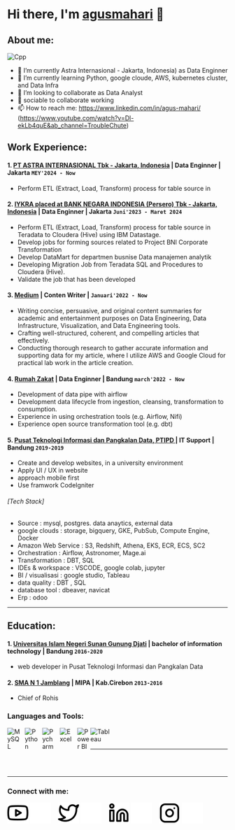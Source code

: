 # Hi there, I'm [agusmahari](https://agusmahari.github.io/) 👋
## About me:
![Cpp](https://img.shields.io/youtube/channel/subscribers/UCUcrvwPZVbuMF1Qxy4_9Veg?style=social)&nbsp;&nbsp;
- 🔭 I’m currently Astra Internasional - Jakarta, Indonesia) as Data Enginner
- 🌱 I’m currently learning Python, google cloude, AWS, kubernetes cluster,  and Data Infra
- 👯 I’m looking to collaborate as Data Analyst
- 💬 sociable to collaborate working
- 📫 How to reach me: https://www.linkedin.com/in/agus-mahari/ (https://www.youtube.com/watch?v=Dl-ekLb4quE&ab_channel=TroubleChute)


## Work Experience:
#### 1. [PT ASTRA INTERNASIONAL Tbk - Jakarta, Indonesia](https://www.astra.co.id/) | Data Enginner | Jakarta `MEY'2024 - Now`
   - Perform ETL (Extract, Load, Transform) process for table source in 

#### 2. [IYKRA placed at BANK NEGARA INDONESIA (Persero) Tbk - Jakarta, Indonesia](https://www.bni.co.id/id-id/) | Data Enginner | Jakarta `Juni'2023 - Maret 2024`
   - Perform ETL (Extract, Load, Transform) process for table source in Teradata to Cloudera (Hive) using IBM Datastage.
   - Develop jobs for forming sources related to Project BNI Corporate Transformation
   - Develop DataMart for departmen busnise Data  manajemen analytik
   - Developing Migration Job from Teradata SQL and Procedures to Cloudera (Hive).
   - Validate the job that has been developed

#### 3. [Medium](https://medium.com/@agusmahari) | Conten Writer |  `Januari'2022 - Now`
   - Writing concise, persuasive, and original content summaries for academic and entertainment purposes on Data Engineering, Data Infrastructure, Visualization, and Data Engineering tools.
   - Crafting well-structured, coherent, and compelling articles that effectively.
   - Conducting thorough research to gather accurate information and supporting data for my article, where I utilize AWS and Google Cloud for practical lab work in the article creation.
   
#### 4. [Rumah Zakat](https://www.rumahzakat.org) | Data Enginner | Bandung `march'2022 - Now`
   - Development of data pipe with airflow
   - Development data lifecycle from ingestion, cleansing, transformation to consumption.
   - Experience in using orchestration tools (e.g. Airflow, Nifi)
   - Experience open source transformation tool (e.g. dbt)

#### 5. [Pusat Teknologi Informasi dan Pangkalan Data, PTIPD ](https://ptipd.uinsgd.ac.id/) | IT Support | Bandung `2019-2019`
   - Create and develop websites, in a university environment
   - Apply UI / UX in website 
   - approach mobile first
   - Use framwork CodeIgniter
  
 ###### [Tech Stack]
   - Source : mysql, postgres. data anaytics, external data
   - google clouds : storage, bigquery, GKE, PubSub, Compute Engine, Docker
   - Amazon Web Service : S3, Redshift, Athena, EKS, ECR, ECS, SC2
   - Orchestration : Airflow, Astronomer, Mage.ai
   - Transformation : DBT, SQL
   - IDEs & workspace : VSCODE, google colab, jupyter
   - BI / visualisasi : google studio, Tableau
   - data quality : DBT , SQL
   - database tool : dbeaver, navicat
   - Erp : odoo
 
   

---

## Education:

#### 1. [Universitas Islam Negeri Sunan Gunung Djati](https://uinsgd.ac.id/) | bachelor of information technology | Bandung `2016-2020`
   - web developer in Pusat Teknologi Informasi dan Pangkalan Data
 #### 2. [SMA N 1 Jamblang](https://sman1jamblang.sch.id/) | MIPA | Kab.Cirebon `2013-2016`
   - Chief of Rohis

### Languages and Tools:

[<img align="left" alt="MySQL" width="30px" src="https://cdn.jsdelivr.net/gh/devicons/devicon/icons/mysql/mysql-original.svg" style="padding-right:10px;" />][webdev]
[<img align="left" alt="Python" width="30px" src="https://upload.wikimedia.org/wikipedia/commons/thumb/c/c3/Python-logo-notext.svg/110px-Python-logo-notext.svg.png?20100317150552" style="padding-right:10px;" />][webdev]
[<img align="left" alt="Pycharm" width="30px" src="https://upload.wikimedia.org/wikipedia/commons/thumb/1/1d/PyCharm_Icon.svg/220px-PyCharm_Icon.svg.png" style="padding-right:10px;" />][webdev]
[<img align="left" alt="Excel" width="30px" src="https://is2-ssl.mzstatic.com/image/thumb/Purple126/v4/a8/fd/5a/a8fd5a84-c6f1-355f-3b9f-6e86598efaa3/XCEL.png/1200x630bb.png" style="padding-right:10px;" />][webdev]
[<img align="left" alt="Power BI" width="30px" src="https://powerbi.microsoft.com/pictures/application-logos/svg/powerbi.svg" style="padding-right:0px;" />][webdev]
[<img align="left" alt="Tableau" width="50px" src="https://logos-world.net/wp-content/uploads/2021/10/Tableau-Symbol.png" style="padding-right:10px;" />][webdev]

<br />
<br />

---

<br />

<br />

---
### Connect with me:

[![website](./img/youtube-light.svg)](https://www.youtube.com/channel/UCUcrvwPZVbuMF1Qxy4_9Veg#gh-light-mode-only)
[![website](./img/youtube-dark.svg)](https://www.youtube.com/channel/UCUcrvwPZVbuMF1Qxy4_9Veg#gh-dark-mode-only)
&nbsp;&nbsp;
[![website](./img/twitter-light.svg)](https://twitter.com/MahariAgus#gh-light-mode-only)
[![website](./img/twitter-dark.svg)](https://twitter.com/MahariAgus#gh-dark-mode-only)
&nbsp;&nbsp;
[![website](./img/linkedin-light.svg)](https://www.linkedin.com/in/agus-mahari#gh-light-mode-only)
[![website](./img/linkedin-dark.svg)](https://www.linkedin.com/in/agus-mahari#gh-dark-mode-only)
&nbsp;&nbsp;
[![website](./img/instagram-light.svg)](https://www.instagram.com/agus_mahari/#gh-light-mode-only)
[![website](./img/instagram-dark.svg)](https://www.instagram.com/agus_mahari/#gh-dark-mode-only)



[webdev]: https://github.com/ErrorNginx

